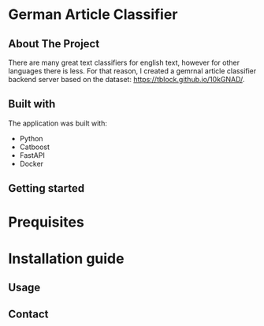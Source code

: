 # German Article Classifier
<!-- ABOUT THE PROJECT -->
## About The Project
There are many great text classifiers for english text, however for other languages there is less. For that reason, I created a gemrnal article classifier backend server based on the dataset: https://tblock.github.io/10kGNAD/.
<!-- Built with -->
## Built with
The application was built with:
- Python
- Catboost
- FastAPI
- Docker

<!-- Getting started -->
## Getting started
# Prequisites
# Installation guide
<!-- Usage -->
## Usage
<!-- Contact -->
## Contact

